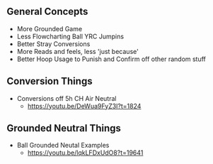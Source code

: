 ## General Concepts ##
- More Grounded Game
- Less Flowcharting Ball YRC Jumpins
- Better Stray Conversions
- More Reads and feels, less 'just because'
- Better Hoop Usage to Punish and Confirm off other random stuff


## Conversion Things ##
- Conversions off 5h CH Air Neutral
  - https://youtu.be/DeWua9FyZ3I?t=1824


## Grounded Neutral Things ##
- Ball Grounded Neutal Examples
  - https://youtu.be/lqkLFDxUdO8?t=19641
